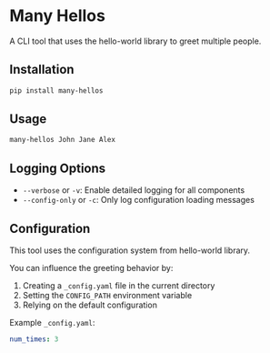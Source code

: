 # Many Hellos

A CLI tool that uses the hello-world library to greet multiple people.

## Installation

```bash
pip install many-hellos
```

## Usage

```bash
many-hellos John Jane Alex
```

## Logging Options

- `--verbose` or `-v`: Enable detailed logging for all components
- `--config-only` or `-c`: Only log configuration loading messages

## Configuration

This tool uses the configuration system from hello-world library.

You can influence the greeting behavior by:

1. Creating a `_config.yaml` file in the current directory
2. Setting the `CONFIG_PATH` environment variable
3. Relying on the default configuration

Example `_config.yaml`:

```yaml
num_times: 3
```
